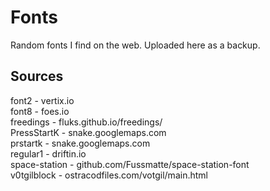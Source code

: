 # Fonts
Random fonts I find on the web. Uploaded here as a backup.

## Sources

font2 - vertix.io <br>
font8 - foes.io <br>
freedings - fluks.github.io/freedings/ <br>
PressStartK - snake.googlemaps.com <br>
prstartk - snake.googlemaps.com <br>
regular1 - driftin.io <br>
space-station - github.com/Fussmatte/space-station-font <br>
v0tgilblock - ostracodfiles.com/votgil/main.html <br>
